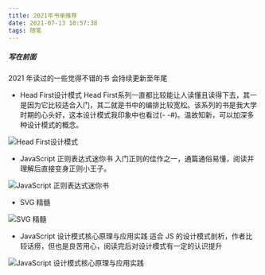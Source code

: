 ```yaml
---
title: 2021年书单推荐
date: 2021-07-13 10:57:38
tags: 随笔
---
```


##### 写在前面

2021 年读过的一些觉得不错的书 会持续更新至年尾

* Head First设计模式
Head First系列一直都比较能让人读懂且读得下去，其一是因为它比较适合入门，其二就是书中的编排比较宽松。该系列的书是我大学时期的心头好，这本设计模式我印象中也看过(- -#)。温故知新，可以加深多种设计模式的概念。

![Head First设计模式](head_first.jpeg)

<!-- more -->

* JavaScript 正则表达式迷你书
入门正则的佳作之一，通篇通俗易懂，阅读并理解后直接变身正则小王子。

![JavaScript 正则表达式迷你书](regexp.jpeg)

* SVG 精髓

![SVG 精髓](svg.jpeg)

* JavaScript 设计模式核⼼原理与应⽤实践
适合 JS 的设计模式剖析，作者比较话痨，但也是良苦用心，阅读完后对设计模式有一定的认识提升

![JavaScript 设计模式核⼼原理与应⽤实践](design_pattern.jpeg)
